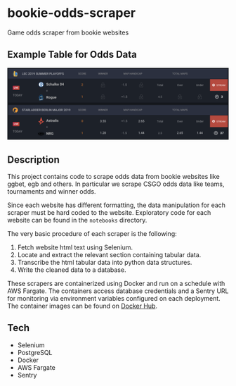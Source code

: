 # bookie-odds-scraper
Game odds scraper from bookie websites

## Example Table for Odds Data

![Example Odds Table](data/Example_Odds_Table.png)

## Description

This project contains code to scrape odds data from bookie websites like ggbet, egb and others. In particular we scrape CSGO odds data like teams, tournaments and winner odds.

Since each website has different formatting, the data manipulation for each scraper must be hard coded to the website. Exploratory code for each website can be found in the `notebooks` directory.

The very basic procedure of each scraper is the following:

1. Fetch website html text using Selenium.
2. Locate and extract the relevant section containing tabular data.
3. Transcribe the html tabular data into python data structures.
4. Write the cleaned data to a database.

These scrapers are containerized using Docker and run on a schedule with AWS Fargate. The containers access database credentials and a Sentry URL for monitoring via environment variables configured on each deployment. The container images can be found on [Docker Hub](https://hub.docker.com/u/maxlamberti).

## Tech

- Selenium
- PostgreSQL
- Docker
- AWS Fargate
- Sentry
